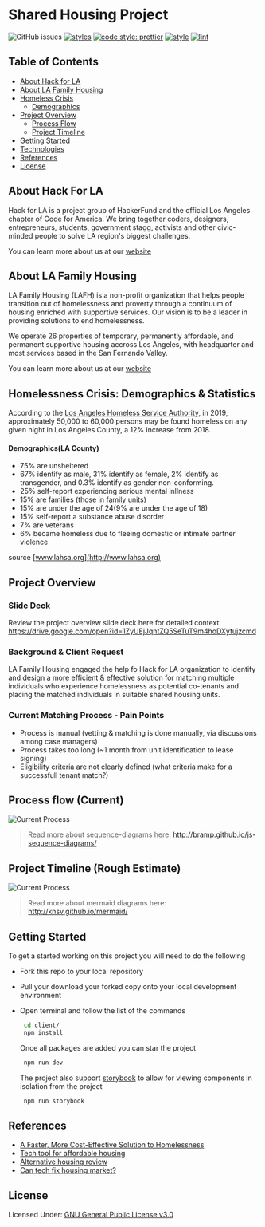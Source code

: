 # Shared Housing Project

![GitHub issues](https://img.shields.io/github/issues/hackforla/shared-housing.svg)
[![styles](https://img.shields.io/badge/styleguide-airbnb-E9555C)](https://github.com/airbnb/javascript/tree/master/react)
[![code style: prettier](https://img.shields.io/badge/formatting-prettier-ff69b4.svg?style=flat-square)](https://github.com/prettier/prettier)
[![style](https://img.shields.io/badge/uiframework-materialui-3097F3)](https://material-ui.com/)
[![lint](https://img.shields.io/static/v1?label=eslint&logo=eslint&logoColor=4B32C3&link=https://eslint.org&message=linting)](https://eslint.org/)

## Table of Contents

- [About Hack for LA](#hackforla)
- [About LA Family Housing](#lafamilyhousing)
- [Homeless Crisis](#homelesscrisis)
  - [Demographics](#demographics)
- [Project Overview](#projectoverview)
  - [Process Flow](#processflow)
  - [Project Timeline](#projecttimeline)
- [Getting Started](#gettingstarted)
- [Technologies](#technologies)
- [References](#references)
- [License](#license)

## About Hack For LA <a name="hackforla"></a>

Hack for LA is a project group of HackerFund and the official Los Angeles chapter of Code for America. We bring together coders, designers, entrepreneurs, students, government stagg, activists and other civic-minded people to solve LA region's biggest challenges.

You can learn more about us at our [website](https://www.hackforla.org)

## About LA Family Housing <a name="lafamilyhousing"></a>

LA Family Housing (LAFH) is a non-profit organization that helps people transition out of homelessness and proverty through a continuum of housing enriched with supportive services. Our vision is to be a leader in providing solutions to end homelessness.

We operate 26 properties of temporary, permanently affordable, and permanent supportive housing accross Los Angeles, with headquarter and most services based in the San Fernando Valley.

You can learn more about us at our [website](https:/lafh.org)

## Homelessness Crisis: Demographics & Statistics <a name="homelesscrisis"></a>

According to the [Los Angeles Homeless Service Authority](https://www.lahsa.org/), in 2019, approximately 50,000 to 60,000 persons may be found homeless on any given night in Los Angeles County, a 12% increase from 2018.

#### Demographics(LA County) <a name="demographics"></a>

- 75% are unsheltered
- 67% identify as male, 31% identify as female, 2% identify as transgender, and 0.3% identify as gender non-conforming.
- 25% self-report experiencing serious mental inllness
- 15% are families (those in family units)
- 15% are under the age of 24(9% are under the age of 18)
- 15% self-report a substance abuse disorder
- 7% are veterans
- 6% became homeless due to fleeing domestic or intimate partner violence

source [www.lahsa.org](http://www.lahsa.org)

## Project Overview <a name="projectoverview"></a>

### Slide Deck

Review the project overview slide deck here for detailed context: https://drive.google.com/open?id=1ZyUEjJqntZQ5SeTuT9m4hoDXytujzcmd

### Background & Client Request

LA Family Housing engaged the help fo Hack for LA organization to identify and design a more efficient & effective solution for matching multiple individuals who experience homelessness as potential co-tenants and placing the matched individuals in suitable shared housing units.

### Current Matching Process - Pain Points

- Process is manual (vetting & matching is done manually, via discussions among case managers)
- Process takes too long (~1 month from unit identification to lease signing)
- Eligibility criteria are not clearly defined (what criteria make for a successfull tenant match?)

## Process flow (Current) <a name="processflow"></a>

![Current Process](https://github.com/hackforla/shared-housing/blob/master/public/CurrentProcess.png)

> Read more about sequence-diagrams here: http://bramp.github.io/js-sequence-diagrams/

## Project Timeline (Rough Estimate) <a name="projecttimeline"></a>

![Current Process](https://github.com/hackforla/shared-housing/blob/master/public/ProjectTimeline.png)

> Read more about mermaid diagrams here: http://knsv.github.io/mermaid/

## Getting Started <a name="gettingstarte"></a>

To get a started working on this project you will need to do the following

- Fork this repo to your local repository
- Pull your download your forked copy onto your local development environment
- Open terminal and follow the list of the commands

  ```bash
   cd client/
   npm install
  ```

  Once all packages are added you can star the project

  ```bash
   npm run dev
  ```

  The project also support [storybook](https://storybook.js.org/docs/guides/guide-react/) to allow for viewing components in isolation from the project

  ```bash
   npm run storybook
  ```

## References <a name="references"></a>

- [A Faster, More Cost-Effective Solution to Homelessness](https://medium.com/@mikeboninla/shared-housing-a-faster-more-cost-effective-solution-to-homelessness-93f20a0e0906)
- [Tech tool for affordable housing](https://www.marketplace.org/2019/02/21/los-angeles-homeless-advocates-have-new-tech-tool-affordable-housing/)
- [Alternative housing review](http://ciesandiego.org/wp-content/uploads/2018/08/SAMHSA-Shared-Housing-Alt-Housing-PPT_7_23_18-_FinalPDF.pdf)
- [Can tech fix housing market?](https://www.nytimes.com/2019/01/29/upshot/can-technology-help-fix-the-housing-market.html)

## License <a name="license"></a>

Licensed Under: [GNU General Public License v3.0](https://github.com/hackforla/shared-housing/blob/master/LICENSE)
